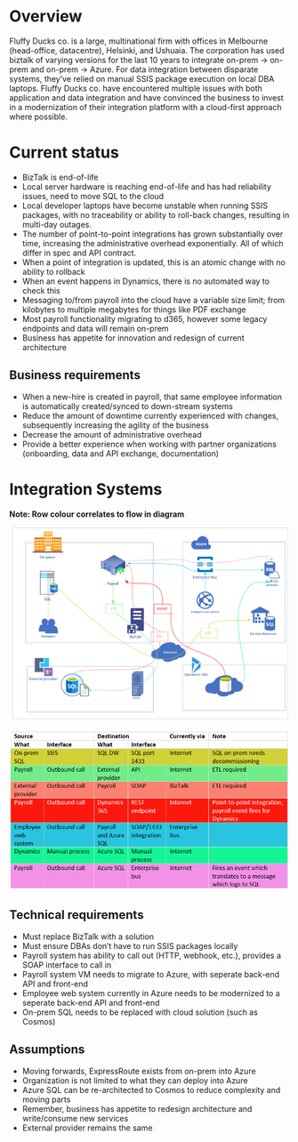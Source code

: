 # Overview
Fluffy Ducks co. is a large, multinational firm with offices in Melbourne (head-office, datacentre), Helsinki, and Ushuaia. The corporation has used biztalk of varying versions for the last 10 years to integrate on-prem -> on-prem and on-prem -> Azure. For data integration between disparate systems, they’ve relied on manual SSIS package execution on local DBA laptops. Fluffy Ducks co. have encountered multiple issues with both application and data integration and have convinced the business to invest in a modernization of their integration platform with a cloud-first approach where possible. 

# Current status
* BizTalk is end-of-life
* Local server hardware is reaching end-of-life and has had reliability issues, need to move SQL to the cloud
* Local developer laptops have become unstable when running SSIS packages, with no traceability or ability to roll-back changes, resulting in multi-day outages.
* The number of point-to-point integrations has grown substantially over time, increasing the administrative overhead exponentially. All of which differ in spec and API contract.
* When a point of integration is updated, this is an atomic change with no ability to rollback
* When an event happens in Dynamics, there is no automated way to check this
* Messaging to/from payroll into the cloud have a variable size limit; from kilobytes to multiple megabytes for things like PDF exchange
* Most payroll functionality migrating to d365, however some legacy endpoints and data will remain on-prem
* Business has appetite for innovation and redesign of current architecture

## Business requirements
* When a new-hire is created in payroll, that same employee information is automatically created/synced to down-stream systems
* Reduce the amount of downtime currently experienced with changes, subsequently increasing the agility of the business
* Decrease the amount of administrative overhead
* Provide a better experience when working with partner organizations (onboarding, data and API exchange, documentation)
 
# Integration Systems
**Note: Row colour correlates to flow in diagram**

![Integration diagram](visio/integration-diagram.png "Integration diagram")

![Table of requirements](visio/integration-table.PNG "Requirements")

## Technical requirements
* Must replace BizTalk with a solution
* Must ensure DBAs don’t have to run SSIS packages locally
* Payroll system has ability to call out (HTTP, webhook, etc.), provides a SOAP interface to call in
* Payroll system VM needs to migrate to Azure, with seperate back-end API and front-end
* Employee web system currently in Azure needs to be modernized to a seperate back-end API and front-end
* On-prem SQL needs to be replaced with cloud solution (such as Cosmos)

## Assumptions
* Moving forwards, ExpressRoute exists from on-prem into Azure
* Organization is not limited to what they can deploy into Azure
* Azure SQL can be re-architected to Cosmos to reduce complexity and moving parts
* Remember, business has appetite to redesign architecture and write/consume new services
* External provider remains the same

